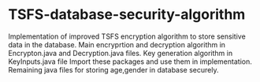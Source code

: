 # TSFS-database-security-algorithm
Implementation of improved TSFS encryption algorithm to store sensitive data in the database.
Main encryprtion and decryption algorithm in Encrypton.java and Decryption.java files.
Key generation algorithm in KeyInputs.java file
Import these packages and use them in implementation.
Remaining java files for storing age,gender in database securely.

